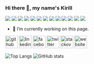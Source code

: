 ### Hi there 👋, my name's Kirill

![](https://img.shields.io/badge/OS-Linux-informational?style=flat&color=2bbc8a&logo=linux)
![](https://img.shields.io/badge/OS-MacOS-informational?style=flat&color=2bbc8a&logo=macos)
![](https://img.shields.io/badge/Editor-VIM-informational?style=flat&color=2bbc8a&logo=vim)
![](https://img.shields.io/badge/Editor-WebStorm-informational?style=flat&color=2bbc8a&logo=WebStorm)
![](https://img.shields.io/badge/Code-Javascript-informational?style=flat&color=2bbc8a&logo=JavaScript)
![](https://img.shields.io/badge/Code-Typescript-informational?style=flat&color=2bbc8a&logo=TypeScript)
![](https://img.shields.io/badge/Code-Jest-informational?style=flat&color=2bbc8a&logo=Jest)
![](https://img.shields.io/badge/Code-React-informational?style=flat&color=2bbc8a&logo=React)
![](https://img.shields.io/badge/Code-Node-informational?style=flat&color=2bbc8a&logo=node.js)
![](https://img.shields.io/badge/Code-Deno-informational?style=flat&color=2bbc8a&logo=Deno)
![](https://img.shields.io/badge/Shell-Bash-informational?style=flat&color=2bbc8a&logo=gnu-bash)
![](https://img.shields.io/badge/Tools-Yarn-informational?style=flat&color=2bbc8a&logo=Yarn)
![](https://img.shields.io/badge/Tools-NPM-informational?style=flat&color=2bbc8a&logo=Npm)

- 🔭 I’m currently working on this page. 

[<img src='https://cdn.jsdelivr.net/npm/simple-icons@3.0.1/icons/github.svg' alt='github' height='40'>](https://github.com/d4rkm3z)  [<img src='https://cdn.jsdelivr.net/npm/simple-icons@3.0.1/icons/linkedin.svg' alt='linkedin' height='40'>](https://www.linkedin.com/in/kirillsadovnikov/)  [<img src='https://cdn.jsdelivr.net/npm/simple-icons@3.0.1/icons/facebook.svg' alt='facebook' height='40'>](https://www.facebook.com/d4rkm3z)  [<img src='https://cdn.jsdelivr.net/npm/simple-icons@3.0.1/icons/twitter.svg' alt='twitter' height='40'>](https://twitter.com/d4rkm3z)  [<img src='https://cdn.jsdelivr.net/npm/simple-icons@3.0.1/icons/stackoverflow.svg' alt='stackoverflow' height='40'>](https://stackoverflow.com/users/4764467)  [<img src='https://cdn.jsdelivr.net/npm/simple-icons@3.0.1/icons/icloud.svg' alt='website' height='40'>](https://sadovnikov.dev)  


![Top Langs](https://github-readme-stats.vercel.app/api/top-langs/?username=d4rkm3z&show_icons=true&layout=compact&langs_count=10) ![GitHub stats](https://github-readme-stats.vercel.app/api?username=d4rkm3z&show_icons=true&count_private=true)

<!--
![GitHub Activity Graph](https://activity-graph.herokuapp.com/graph?username=d4rkm3z)  
![GitHub streak stats](https://github-readme-streak-stats.herokuapp.com/?user=d4rkm3z) 
 -->



<!--
**d4rkm3z/d4rkm3z** is a ✨ _special_ ✨ repository because its `README.md` (this file) appears on your GitHub profile.

Here are some ideas to get you started:

- 🔭 I’m currently working on ...
- 🌱 I’m currently learning ...
- 👯 I’m looking to collaborate on ...
- 🤔 I’m looking for help with ...
- 💬 Ask me about ...
- 📫 How to reach me: ...
- 😄 Pronouns: ...
- ⚡ Fun fact: ...
-->
